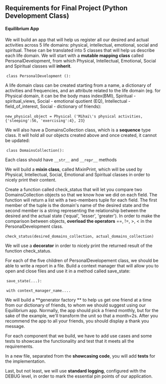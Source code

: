 ## Requirements for Final Project (Python Development Class)

#### Equilibrium App

We will build an app that will help us register all our desired and actual activities across 5 life domains: physical, intellectual, emotional, social and spiritual. These can be translated into 5 classes that will help us describe each life domain. We will start with a **mutable mapping class** called PersonalDevelopment, from which Physical, Intellectual, Emotional, Social and Spiritual classes will **inherit**. 

​		`class PersonalDevelopment ():`

A life domain class can be created starting from a name, a dictionary of activities and frequencies, and an attribute related to the life domain (eg. for Physical domain, it can be the body mass index(BMI), Spiritual - spiritual_views, Social - emotional quotient (EQ), Intellectual - field_of_interest, Social - dictionary of friends):

​		`new_physical_object = Physical ('Mihai\'s physical activities, {'sleeping':56, 'exercising':4}, 23}`

We will also have a DomainsCollection class, which is a **sequence** type class. It will hold all our objects created above and once created, it cannot be updated:

​		`class DomainsCollection():`

Each class should have `__str__` and `__repr__` methods

We will build a **mixin class**, called MixinPrint, which will be used by Physical, Intellectual, Social, Emotional and Spiritual classes in order to nicely print their content. 

Create a function called check_status that will let you compare two DomainsCollection objects so that we know how we did on each field. The function will return a list with a two-members tuple for each field. The first member of the tuple is the domain's name of the desired state and the second member is a string representing the relationship between the desired and the actual state ('equal', 'lesser', 'greater'). In order to make the comparison between objects, **overload the operators** ==, !=, >, < in the PersonalDevelopment class.  

​		`check_status(desired_domains_collection, actual_domains_collection)`

We will use a **decorator** in order to nicely print the returned result of the function check_status.

For each of the five children of PersonalDevelopement class, we should be able to write a report in a file. Build a context manager that will allow you to open and close files and use it in a method called save_state:

​		`save_state(...):`

​			`with context_manager_name....`

We will build a **generator factory ** to help us get one friend at a time from our dictionary of friends, to whom we should suggest using our Equilibrium app. Normally, the app should pick a friend monthly, but for the sake of the example, we'll transform the unit so that a month=2s. After you recommend the app to all your friends, you should display a thank you message. 

For each component that we build, we have to add use cases and some tests to showcase the functionality and test that it meets all the requirements.

In a new file, separated from the **showcasing code**, you will add **tests** for the implementation.

Last, but not least, we will use **standard logging**, configured with the DEBUG level, in order to mark the essential pin points of our application. 

